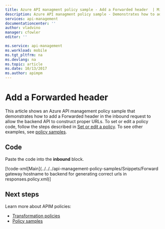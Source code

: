 ```yaml
---
title: Azure API managment policy sample - Add a Forwarded header  | Microsoft Docs
description: Azure API managment policy sample - Demonstrates how to add a Forwarded header in the inbound request to allow the backend API to construct proper URLs.
services: api-management
documentationcenter: ''
author: vladvino
manager: cfowler
editor: ''

ms.service: api-management
ms.workload: mobile
ms.tgt_pltfrm: na
ms.devlang: na
ms.topic: article
ms.date: 10/13/2017
ms.author: apimpm
---
```


# Add a Forwarded header

This article shows an Azure API management policy sample that demonstrates how to add a Forwarded header in the inbound request to allow the backend API to construct proper URLs. To set or edit a policy code, follow the steps described in [Set or edit a policy](../set-edit-policies.md). To see other examples, see [policy samples](../policy-samples.md).

## Code

Paste the code into the **inbound** block.

[!code-xml[Main](../../../api-management-policy-samples/Snippets/Forward gateway hostname to backend for generating correct urls in responses.policy.xml)]

## Next steps

Learn more about APIM policies:

+ [Transformation policies](../api-management-transformation-policies.md)
+ [Policy samples](../policy-samples.md)
